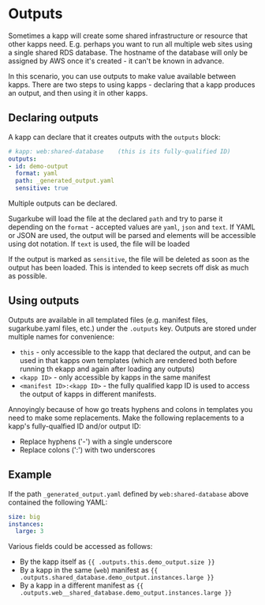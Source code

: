 # Outputs

Sometimes a kapp will create some shared infrastructure or resource that other kapps need. E.g. perhaps you want to run all multiple web sites using a single shared RDS database. The hostname of the database will only be assigned by AWS once it's created - it can't be known in advance.

In this scenario, you can use outputs to make value available between kapps. There are two steps to using kapps - declaring that a kapp produces an output, and then using it in other kapps.

## Declaring outputs

A kapp can declare that it creates outputs with the `outputs` block:

```yaml
# kapp: web:shared-database    (this is its fully-qualified ID)
outputs:
- id: demo-output
  format: yaml
  path: _generated_output.yaml
  sensitive: true
```

Multiple outputs can be declared.

Sugarkube will load the file at the declared `path` and try to parse it depending on the `format` - accepted values are `yaml`, `json` and `text`. If YAML or JSON are used, the output will be parsed and elements will be accessible using dot notation. If `text` is used, the file will be loaded  

If the output is marked as `sensitive`, the file will be deleted as soon as the output has been loaded. This is intended to keep secrets off disk as much as possible.

## Using outputs

Outputs are available in all templated files (e.g. manifest files, sugarkube.yaml files, etc.) under the `.outputs` key. Outputs are stored under multiple names for convenience:

* `this` - only accessible to the kapp that declared the output, and can be used in that kapps own templates (which are rendered both before running th ekapp and again after loading any outputs)
* `<kapp ID>` - only accessible by kapps in the same manifest
* `<manifest ID>:<kapp ID>` - the fully qualified kapp ID is used to access the output of kapps in different manifests.

Annoyingly because of how go treats hyphens and colons in templates you need to make some replacements. Make the following replacements to a kapp's fully-qualfied ID and/or output ID:

* Replace hyphens ('-') with a single underscore
* Replace colons (':') with two underscores

## Example

If the path `_generated_output.yaml` defined by `web:shared-database` above contained the following YAML:

```yaml
size: big
instances:
  large: 3
```

Various fields could be accessed as follows:

* By the kapp itself as `{{ .outputs.this.demo_output.size }}`
* By a kapp in the same (`web`) manifest as `{{ .outputs.shared_database.demo_output.instances.large }}`
* By a kapp in a different manifest as `{{ .outputs.web__shared_database.demo_output.instances.large }}`
